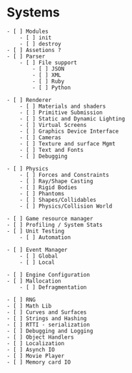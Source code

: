 # Systems
	- [ ] Modules
		- [ ] init
		- [ ] destroy
	- [ ] Assetions ?
	- [ ] Parser
		- [ ] File support
			- [ ] JSON
			- [ ] XML
			- [ ] Ruby
			- [ ] Python

	- [ ] Renderer
		- [ ] Materials and shaders
		- [ ] Primitive Submission
		- [ ] Static and Dynamic Lighting
		- [ ] Virtual Screens
		- [ ] Graphics Device Interface
		- [ ] Cameras
		- [ ] Texture and surface Mgmt
		- [ ] Text and Fonts
		- [ ] Debugging

	- [ ] Physics
		- [ ] Forces and Constraints
		- [ ] Ray/Shape Casting
		- [ ] Rigid Bodies
		- [ ] Phantoms
		- [ ] Shapes/Collidables
		- [ ] Physics/Collision World

	- [ ] Game resource manager
	- [ ] Profiling / System Stats
	- [ ] Unit Testing
		- [ ] Automation

	- [ ] Event Manager
		- [ ] Global
		- [ ] Local

	- [ ] Engine Configuration
	- [ ] Mallocation
		- [ ] Defragmentation

	- [ ] RNG
	- [ ] Math Lib
	- [ ] Curves and Surfaces
	- [ ] Strings and Hashing
	- [ ] RTTI - serialization
	- [ ] Debugging and Logging
	- [ ] Object Handlers
	- [ ] Localization
	- [ ] Asynch IO
	- [ ] Movie Player
	- [ ] Memory card IO
